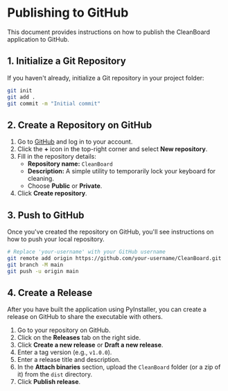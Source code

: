 # Publishing to GitHub

This document provides instructions on how to publish the CleanBoard application to GitHub.

## 1. Initialize a Git Repository

If you haven't already, initialize a Git repository in your project folder:
```sh
git init
git add .
git commit -m "Initial commit"
```

## 2. Create a Repository on GitHub

1.  Go to [GitHub](https://github.com) and log in to your account.
2.  Click the **+** icon in the top-right corner and select **New repository**.
3.  Fill in the repository details:
    -   **Repository name:** `CleanBoard`
    -   **Description:** A simple utility to temporarily lock your keyboard for cleaning.
    -   Choose **Public** or **Private**.
4.  Click **Create repository**.

## 3. Push to GitHub

Once you've created the repository on GitHub, you'll see instructions on how to push your local repository.

```sh
# Replace 'your-username' with your GitHub username
git remote add origin https://github.com/your-username/CleanBoard.git
git branch -M main
git push -u origin main
```

## 4. Create a Release

After you have built the application using PyInstaller, you can create a release on GitHub to share the executable with others.

1.  Go to your repository on GitHub.
2.  Click on the **Releases** tab on the right side.
3.  Click **Create a new release** or **Draft a new release**.
4.  Enter a tag version (e.g., `v1.0.0`).
5.  Enter a release title and description.
6.  In the **Attach binaries** section, upload the `CleanBoard` folder (or a zip of it) from the `dist` directory.
7.  Click **Publish release**. 